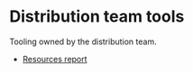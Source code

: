 # Distribution team tools

Tooling owned by the distribution team.

- [Resources report](./resources_report.md)
